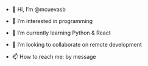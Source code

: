 - 👋 Hi, I’m @mcuevasb
- 👀 I’m interested in programming
- 🌱 I’m currently learning Python & React



- 💞️ I’m looking to collaborate on remote development
- 📫 How to reach me: by message

<!---
mcuevasb/mcuevasb is a ✨ special ✨ repository because its `README.md` (this file) appears on your GitHub profile.
You can click the Preview link to take a look at your changes.
--->
